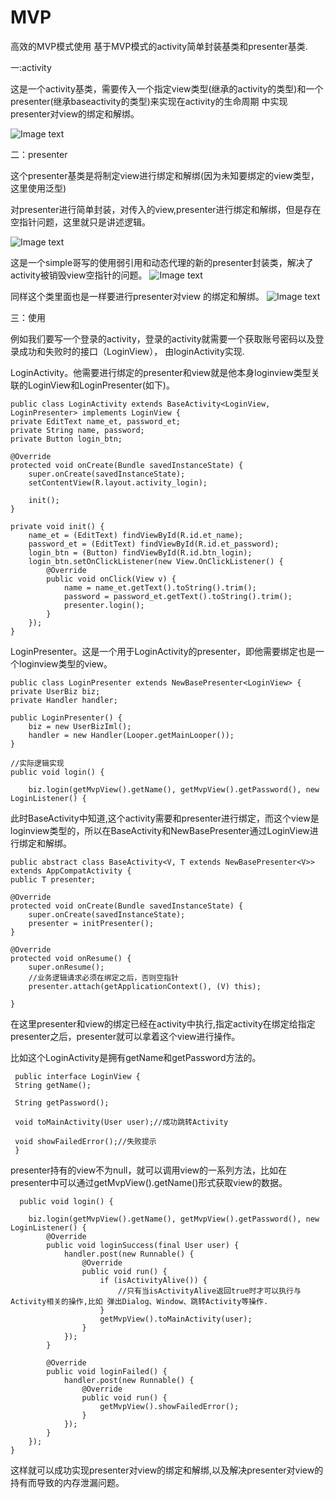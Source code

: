 # MVP
高效的MVP模式使用
基于MVP模式的activity简单封装基类和presenter基类.


一:activity

这是一个activity基类，需要传入一个指定view类型(继承的activity的类型)和一个presenter(继承baseactivity的类型)来实现在activity的生命周期
中实现presenter对view的绑定和解绑。

![Image text](https://github.com/factorlinebarrel/MVP/blob/master/screenshot/1.jpg)


二：presenter

这个presenter基类是将制定view进行绑定和解绑(因为未知要绑定的view类型，这里使用泛型)

对presenter进行简单封装，对传入的view,presenter进行绑定和解绑，但是存在空指针问题，这里就只是讲述逻辑。


![Image text](https://github.com/factorlinebarrel/MVP/blob/master/screenshot/2.jpg)

这是一个simple哥写的使用弱引用和动态代理的新的presenter封装类，解决了activity被销毁view空指针的问题。
![Image text](https://github.com/factorlinebarrel/MVP/blob/master/screenshot/3.jpg)

同样这个类里面也是一样要进行presenter对view 的绑定和解绑。
![Image text](https://github.com/factorlinebarrel/MVP/blob/master/screenshot/4.jpg)

三：使用

例如我们要写一个登录的activity，登录的activity就需要一个获取账号密码以及登录成功和失败时的接口（LoginView），
由loginActivity实现.

LoginActivity。他需要进行绑定的presenter和view就是他本身loginview类型关联的LoginView和LoginPresenter(如下)。
 
    public class LoginActivity extends BaseActivity<LoginView, LoginPresenter> implements LoginView {
    private EditText name_et, password_et;
    private String name, password;
    private Button login_btn;

    @Override
    protected void onCreate(Bundle savedInstanceState) {
        super.onCreate(savedInstanceState);
        setContentView(R.layout.activity_login);

        init();
    }

    private void init() {
        name_et = (EditText) findViewById(R.id.et_name);
        password_et = (EditText) findViewById(R.id.et_password);
        login_btn = (Button) findViewById(R.id.btn_login);
        login_btn.setOnClickListener(new View.OnClickListener() {
            @Override
            public void onClick(View v) {
                name = name_et.getText().toString().trim();
                password = password_et.getText().toString().trim();
                presenter.login();
            }
        });
    }
    
LoginPresenter。这是一个用于LoginActivity的presenter，即他需要绑定也是一个loginview类型的view。
    
    public class LoginPresenter extends NewBasePresenter<LoginView> {
    private UserBiz biz;
    private Handler handler;

    public LoginPresenter() {
        biz = new UserBizIml();
        handler = new Handler(Looper.getMainLooper());
    }

    //实际逻辑实现
    public void login() {

        biz.login(getMvpView().getName(), getMvpView().getPassword(), new LoginListener() {
    



此时BaseActivity中知道,这个activity需要和presenter进行绑定，而这个view是loginview类型的，所以在BaseActivity和NewBasePresenter通过LoginView进行绑定和解绑。



    public abstract class BaseActivity<V, T extends NewBasePresenter<V>> extends AppCompatActivity {
    public T presenter;

    @Override
    protected void onCreate(Bundle savedInstanceState) {
        super.onCreate(savedInstanceState);
        presenter = initPresenter();
    }

    @Override
    protected void onResume() {
        super.onResume();
        //业务逻辑请求必须在绑定之后，否则空指针
        presenter.attach(getApplicationContext(), (V) this);

    }
    
    
在这里presenter和view的绑定已经在activity中执行,指定activity在绑定给指定presenter之后，presenter就可以拿着这个view进行操作。


比如这个LoginActivity是拥有getName和getPassword方法的。
 
 
     public interface LoginView {
     String getName();

     String getPassword();

     void toMainActivity(User user);//成功跳转Activity

     void showFailedError();//失败提示
     }
  
  
presenter持有的view不为null，就可以调用view的一系列方法，比如在presenter中可以通过getMvpView().getName()形式获取view的数据。
  
  
      public void login() {

        biz.login(getMvpView().getName(), getMvpView().getPassword(), new LoginListener() {
            @Override
            public void loginSuccess(final User user) {
                handler.post(new Runnable() {
                    @Override
                    public void run() {
                        if (isActivityAlive()) {
                            //只有当isActivityAlive返回true时才可以执行与Activity相关的操作,比如 弹出Dialog、Window、跳转Activity等操作.
                        }
                        getMvpView().toMainActivity(user);
                    }
                });
            }

            @Override
            public void loginFailed() {
                handler.post(new Runnable() {
                    @Override
                    public void run() {
                        getMvpView().showFailedError();
                    }
                });
            }
        });
    }
  
 这样就可以成功实现presenter对view的绑定和解绑,以及解决presenter对view的持有而导致的内存泄漏问题。 
 
  
